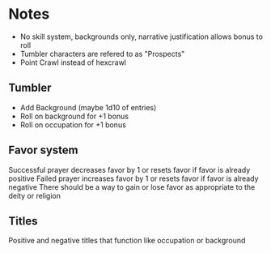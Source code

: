 # Notes
- No skill system, backgrounds only, narrative justification allows bonus to roll
- Tumbler characters are refered to as "Prospects"
- Point Crawl instead of hexcrawl

## Tumbler
- Add Background (maybe 1d10 of entries)
- Roll on background for +1 bonus
- Roll on occupation for +1 bonus

## Favor system
Successful prayer decreases favor by 1 or resets favor if favor is already positive
Failed prayer increases favor by 1 or resets favor if favor is already negative
There should be a way to gain or lose favor as appropriate to the deity or religion

## Titles
Positive and negative titles that function like occupation or background